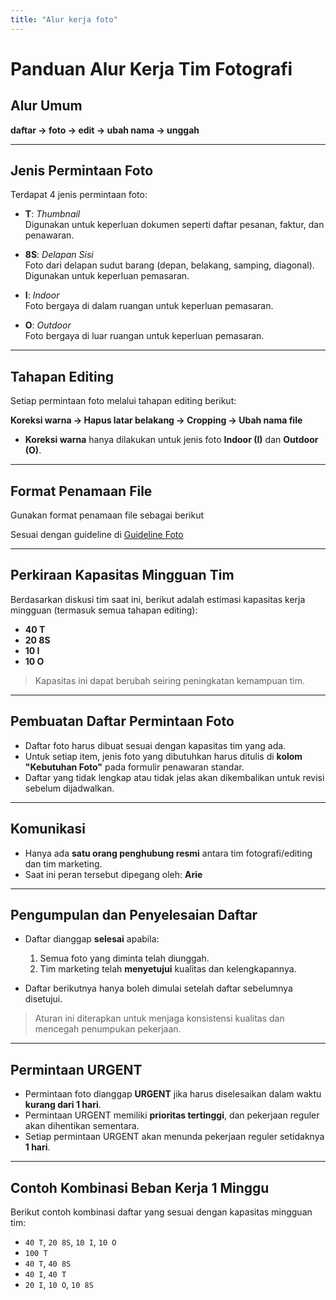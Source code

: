 ```yaml
---
title: "Alur kerja foto"
---
```


# Panduan Alur Kerja Tim Fotografi

## Alur Umum

**daftar → foto → edit → ubah nama → unggah**

---

## Jenis Permintaan Foto

Terdapat 4 jenis permintaan foto:

- **T**: *Thumbnail*  
  Digunakan untuk keperluan dokumen seperti daftar pesanan, faktur, dan penawaran.

- **8S**: *Delapan Sisi*  
  Foto dari delapan sudut barang (depan, belakang, samping, diagonal). Digunakan untuk keperluan pemasaran.

- **I**: *Indoor*  
  Foto bergaya di dalam ruangan untuk keperluan pemasaran.

- **O**: *Outdoor*  
  Foto bergaya di luar ruangan untuk keperluan pemasaran.

---

## Tahapan Editing

Setiap permintaan foto melalui tahapan editing berikut:

**Koreksi warna → Hapus latar belakang → Cropping → Ubah nama file**

- **Koreksi warna** hanya dilakukan untuk jenis foto **Indoor (I)** dan **Outdoor (O)**.

---

## Format Penamaan File

Gunakan format penamaan file sebagai berikut

Sesuai dengan guideline di [Guideline Foto](https://wiki.pttimboel.com/books/buku-multimedia/page/standard-format-nama-foto)

---

## Perkiraan Kapasitas Mingguan Tim

Berdasarkan diskusi tim saat ini, berikut adalah estimasi kapasitas kerja mingguan (termasuk semua tahapan editing):

- **40 T**
- **20 8S**
- **10 I**
- **10 O**

> Kapasitas ini dapat berubah seiring peningkatan kemampuan tim.

---

## Pembuatan Daftar Permintaan Foto

- Daftar foto harus dibuat sesuai dengan kapasitas tim yang ada.
- Untuk setiap item, jenis foto yang dibutuhkan harus ditulis di **kolom "Kebutuhan Foto"** pada formulir penawaran standar.
- Daftar yang tidak lengkap atau tidak jelas akan dikembalikan untuk revisi sebelum dijadwalkan.

---

## Komunikasi

- Hanya ada **satu orang penghubung resmi** antara tim fotografi/editing dan tim marketing.
- Saat ini peran tersebut dipegang oleh: **Arie**

---

## Pengumpulan dan Penyelesaian Daftar

- Daftar dianggap **selesai** apabila:
  1. Semua foto yang diminta telah diunggah.
  2. Tim marketing telah **menyetujui** kualitas dan kelengkapannya.

- Daftar berikutnya hanya boleh dimulai setelah daftar sebelumnya disetujui.

> Aturan ini diterapkan untuk menjaga konsistensi kualitas dan mencegah penumpukan pekerjaan.

---

## Permintaan URGENT

- Permintaan foto dianggap **URGENT** jika harus diselesaikan dalam waktu **kurang dari 1 hari**.
- Permintaan URGENT memiliki **prioritas tertinggi**, dan pekerjaan reguler akan dihentikan sementara.
- Setiap permintaan URGENT akan menunda pekerjaan reguler setidaknya **1 hari**.

---

## Contoh Kombinasi Beban Kerja 1 Minggu

Berikut contoh kombinasi daftar yang sesuai dengan kapasitas mingguan tim:

- `40 T`, `20 8S`, `10 I`, `10 O`
- `100 T`
- `40 T`, `40 8S`
- `40 I`, `40 T`
- `20 I`, `10 O`, `10 8S`